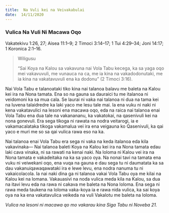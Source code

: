 ```yaml
---
title:  Na Vuli kei na Veivakabulai
date:  14/11/2020
---
```


### Vulica Na Vuli Ni Macawa Oqo
Vakatekivu 1:26, 27; Aisea 11:1–9; 2 Timoci 3:14–17; 1 Tui 4:29–34; Joni 14:17; 1 Koronica 2:1–16.

> <p>Wiligusu</p>
> “Sai Koya na Kalou sa vakavuna nai Vola Tabu kecega, ka sa yaga oqo mei vakavuvuli, me vunauca na ca, me ia kina na vakadodonutaki, me ia kina na vakatavuvuli ena ka dodonu” (2 Timoci 3:16).

Nai Vola Tabu e talanoataki tiko kina nai talanoa balavu me baleta na Kalou kei ira na Nona tamata. Ena so na gauna sa dauraici tu me italanoa ni veidomoni ka sa mua cala. Se laurai ni vaka nai talanoa ni dua na tama kei na luvena talaidredre ka laki yaco me lesu tale mai. Ia ena vuku ni naki ni kena vakatavulici na lesoni ena macawa oqo, eda na raica nai talanoa enai Vola Tabu ena dua tale na vakanananu, ka vakatokai, na qasenivuli kei na nona gonevuli. Era sega tikoga ni rawata na nodra veitarogi, ia e vakamacalataka tikoga vakamalua vei ira ena veigauna ko Qasenivuli, ka qai yaco e muri me so sa qai vulica rawa eso na ka.

Nai talanoa enai Vola Tabu era sega ni vaka na keda italanoa eda kila vakavinaka— Nai talanoa baleti Koya na Kalou kei ira na Nona tamata edau laki cava vinaka, ni sa rawati na kenai naki. Na loloma ni Kalou vei ira na Nona tamata e vakadeitaka na ka sa yaco oya. Na nonai tavi na tamata ena vuku ni veiwekani oqo, ena vuqa na gauna e dau sega tu ni daumatata ka sa dau vakanuiqawaqawataki ira e lewe levu, ena nodra nanuma tu ni vakaicolacola. Ia nai naki dina ga ni talanoa vakai Vola Tabu oya me kilai na Kalou kei na lomana. Vakauasivi na noda vulica meda kila na Kalou, sa dua na itavi levu eda na rawa ni cakava me baleta na Nona loloma. Ena sega ni rawa meda taukena na loloma vaka-koya ia e rawa nida vulica, ka sai koya oya na ka ena vakatavulica veikeda na vuli Vakalotu me baleta na loloma.

_Vulica na lesoni ni macawa qo mo vakarau kina Siga Tabu ni Noveba 21._